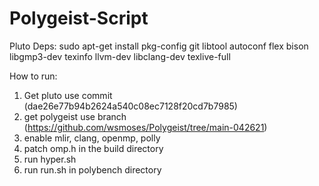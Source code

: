 # Polygeist-Script

Pluto Deps:
sudo apt-get install pkg-config git libtool autoconf flex bison libgmp3-dev texinfo llvm-dev libclang-dev texlive-full 

How to run:
1. Get pluto use commit (dae26e77b94b2624a540c08ec7128f20cd7b7985)
2. get polygeist use branch (https://github.com/wsmoses/Polygeist/tree/main-042621)
3. enable mlir, clang, openmp, polly
4. patch omp.h in the build directory
5. run hyper.sh
6. run run.sh in polybench directory
